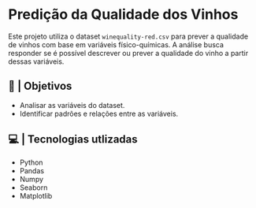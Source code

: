 # Predição da Qualidade dos Vinhos
Este projeto utiliza o dataset `winequality-red.csv` para prever a qualidade de vinhos com base em variáveis físico-químicas. A análise busca responder se é possível descrever ou prever a qualidade do vinho a partir dessas variáveis.

## 🍷 | Objetivos
- Analisar as variáveis do dataset.
- Identificar padrões e relações entre as variáveis.

## 💻 | Tecnologias utlizadas
- Python
- Pandas
- Numpy
- Seaborn
- Matplotlib
